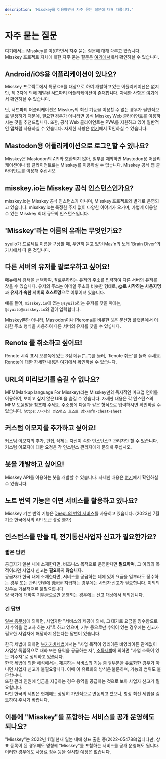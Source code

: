 ```yaml
---
description: 'Misskey를 이용하면서 자주 묻는 질문에 대해 다룹니다.'
---
```


# 자주 묻는 질문
여기에서는 Misskey를 이용하면서 자주 묻는 질문에 대해 다루고 있습니다. <br>
Misskey 프로젝트 자체에 대한 자주 묻는 질문은 [여기에서](./misskey.md)에서 확인하실 수 있습니다.

## Android/iOS용 어플리케이션이 있나요?
Misskey 프로젝트에서 특정 OS를 대상으로 하여 개발하고 있는 어플리케이션은 없지만, 제 3자에 의해 개발된 서드파티 어플리케이션이 존재합니다. 자세한 사항은 [여기](./apps.md)에서 확인하실 수 있습니다.

단, 서드파티 어플리케이션은 Misskey의 최신 기능을 이용할 수 없는 경우가 필연적으로 발생하기 때문에, 필요한 경우가 아니라면 공식 Misskey Web 클라이언트를 이용하시는 것을 추천드립니다. 또한, 공식 Web 클라이언트는 PWA를 지원하고 있어 일반적인 앱처럼 사용하실 수 있습니다. 자세한 사항은 [여기](TODO)에서 확인하실 수 있습니다.

## Mastodon용 어플리케이션으로 로그인할 수 있나요?
Misskey은 Mastodon의 API와 호환되지 않아, 일부를 제외하면 Mastodon용 어플리케이션이나 웹 클라이언트로는 Misskey를 이용하실 수 없습니다.
Misskey 공식 웹 클라이언트를 이용해 주십시오.

## misskey.io는 Misskey 공식 인스턴스인가요?
misskey.io는 Misskey 공식 인스턴스가 아니며, Misskey 프로젝트와 별개로 운영되고 있습니다. misskey.io는 특정한 주제 없이 다양한 이야기가 오가며, 가볍게 이용할 수 있는 Misskey 최대 규모의 인스턴스입니다.

## 'Misskey'라는 이름의 유래는 무엇인가요?
syuilo가 프로젝트 이름을 구상할 때, 우연히 듣고 있던 May'n의 노래 'Brain Diver'의 가사에서 따 온 것입니다.

## 다른 서버의 유저를 팔로우하고 싶어요!
메뉴에서 검색을 선택하여, 팔로우하려는 유저의 주소를 입력하여 다른 서버의 유저를 찾을 수 있습니다. 유저의 주소는 이메일 주소와 비슷한 형태로, **@로 시작하는 사용자명**과 **유저가 속한 서버의 호스트명**으로 이루어져 있습니다.

예를 들어, `misskey.io`에 있는 `@syuilo`라는 유저를 찾을 때에는, `@syuilo@misskey.io`와 같이 입력합니다.

Misskey뿐만 아니라, Mastodon이나 Pleroma를 비롯한 많은 분산형 플랫폼에서 이러한 주소 형식을 사용하여 다른 서버의 유저를 찾을 수 있습니다.

## Renote 를 취소하고 싶어요!
Renote 시각 표시 오른쪽에 있는 3점 메뉴("...")를 눌러, 'Renote 취소'를 눌러 주세요.<br>
Renote에 대한 자세한 내용은 [여기](./features/note.md)에서 확인하실 수 있습니다.

## URL의 미리보기를 숨길 수 없나요?
MFM(Markup language For Misskey)라는 Misskey만의 독자적인 마크업 언어를 이용하여, 보이고 싶지 않은 URL을 숨길 수 있습니다. 자세한 내용은 각 인스턴스의 MFM 도움말을 참조해 주세요. 주소창에 다음과 같은 형식으로 입력하시면 확인하실 수 있습니다. `https://<나의 인스턴스 호스트 명>/mfm-cheat-sheet`

## 커스텀 이모지를 추가하고 싶어요!
커스텀 이모지의 추가, 편집, 삭제는 자신이 속한 인스턴스의 관리자만 할 수 있습니다. 커스텀 이모지에 대한 요청은 각 인스턴스 관리자에게 문의해 주십시오.

## 봇을 개발하고 싶어요!
Misskey API를 이용하는 봇을 개발할 수 있습니다. 자세한 내용은 [여기](./advanced/develop-bot.md)에서 확인하실 수 있습니다.

## 노트 번역 기능은 어떤 서비스를 활용하고 있나요?
Misskey 기본 번역 기능은 [DeepL의 번역 서비스](https://www.deepl.com/)를 사용하고 있습니다.
(2023년 7월 기준 한국에서의 API 토큰 생성 불가)

## 인스턴스를 만들 때, 전기통신사업자 신고가 필요한가요?
### 짧은 답변
공급자가 일본 내에 소재한다면, 비즈니스 목적으로 운영한다면 **필요하며**, 그 이외의 목적이라면 사업자 신고는 **필요하지 않습니다**.  
공급자가 한국 내에 소재한다면, 서비스를 공급하는 데에 있어 요금을 일부라도 징수하는 경우 또는 관리 인원에 임금을 지급하는 경우에는 사업자 신고가 필요합니다. 이외의 경우는 기본적으로 불필요합니다.  
양 국가에 대하여 기부금으로만 운영되는 경우에는 신고 대상에서 제외됩니다.
### 긴 답변
[일본 총무성](https://www.soumo.go.jp/main_content/000477428.pdf)에 의하면, 사업자란 "서비스의 제공에 의해, 그 대가로 요금을 징수함으로서 수익을 얻고자 하는 자"로 하고 있으며,
기부 등으로만 수익이 있는 경우에는 신고가 필요한 사업자에 해당하지 않는다는 답변이 있습니다.

한국 세법에 의하면 [부가가치세법](https://www.law.go.kr/법령/부가가치세법/(20230101,19194,20221231)/제2조)에서는 "사업 목적이 영리이든 비영리이든 관계없이 사업상 독립적으로 재화 또는 용역을 공급하는 자",
[소득세법](https://www.law.go.kr/법령/소득세법/(20230101,19196,20221231)/제1조의2)에 의하면 "사업 소득이 있는 거주자"로 정의하고 있습니다.  
한국 세법에 의한 해석에서는, 제공하는 서비스의 기능 중 일부분을 유료화한 경우가 아니면 사업자 신고가 불필요합니다. 이때 이 유료화의 방식은 불문하며, 기능의 범위도 불문합니다.  
또한 관리 인원에 임금을 지급하는 경우 용역을 공급하는 것으로 보아 사업자 신고가 필요합니다.  
다만 한국의 세법은 현재에도 상당히 가변적으로 변동되고 있으니, 항상 최신 세법을 검토하여 주시기 바랍니다.

## 이름에 "Misskey"를 포함하는 서비스를 공개 운영해도 되나요?
"Misskey"는 2022년 11월 현재 일본 내에 상표 출원 중(2022-054788)입니다만, 상표 등록이 된 경우에도 명칭에 "Misskey"를 포함하는 서비스를 공개 운영해도 됩니다.  
이러한 경우에도 사용료 징수 등을 실시할 예정은 없습니다.
